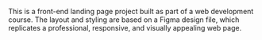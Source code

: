 This is a front-end landing page project built as part of a web development course. The layout and styling are based on a Figma design file, which replicates a professional, responsive, and visually appealing web page.